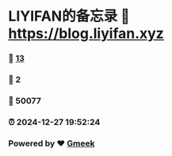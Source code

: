 # LIYIFAN的备忘录 :link: https://blog.liyifan.xyz 
### :page_facing_up: [13](https://blog.liyifan.xyz/tag.html) 
### :speech_balloon: 2 
### :hibiscus: 50077 
### :alarm_clock: 2024-12-27 19:52:24 
### Powered by :heart: [Gmeek](https://github.com/Meekdai/Gmeek)
